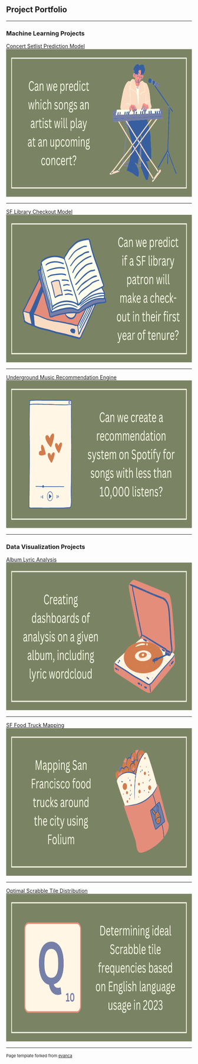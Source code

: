 ## Project Portfolio

---

### Machine Learning Projects 

[Concert Setlist Prediction Model](https://github.com/emmakrentz/setlist)
<img src="images/2.png?raw=true"
  width = "800"
  height = "400"
  />

---
[SF Library Checkout Model](https://github.com/emmakrentz/sflibrary)
<img src="images/1.png?raw=true"
  width = "800"
  height = "400"
  />

---
[Underground Music Recommendation Engine](http://example.com/)
<img src="images/3.png?raw=true"
  width = "800"
  height = "400"
  />

---

### Data Visualization Projects
[Album Lyric Analysis](https://github.com/emmakrentz/albumanalysis)
<img src="images/6.png?raw=true"
  width = "800"
  height = "400"
  />

---
[SF Food Truck Mapping](https://github.com/emmakrentz/foodtruck)
<img src="images/4.png?raw=true"
  width = "800"
  height = "400"
  />

---
[Optimal Scrabble Tile Distribution](https://github.com/emmakrentz/scrabble)
<img src="images/5.png?raw=true"
  width = "800"
  height = "400"
  />





---
<p style="font-size:11px">Page template forked from <a href="https://github.com/evanca/quick-portfolio">evanca</a></p>
<!-- Remove above link if you don't want to attibute -->
